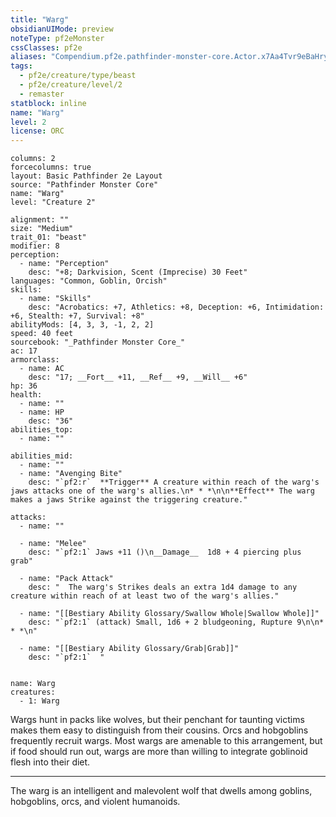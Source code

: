 ```yaml
---
title: "Warg"
obsidianUIMode: preview
noteType: pf2eMonster
cssClasses: pf2e
aliases: "Compendium.pf2e.pathfinder-monster-core.Actor.x7Aa4Tvr9eBaHryF" 
tags:
  - pf2e/creature/type/beast
  - pf2e/creature/level/2
  - remaster
statblock: inline
name: "Warg"
level: 2
license: ORC
---
```


```statblock
columns: 2
forcecolumns: true
layout: Basic Pathfinder 2e Layout
source: "Pathfinder Monster Core"
name: "Warg"
level: "Creature 2"

alignment: ""
size: "Medium"
trait_01: "beast"
modifier: 8
perception:
  - name: "Perception"
    desc: "+8; Darkvision, Scent (Imprecise) 30 Feet"
languages: "Common, Goblin, Orcish"
skills:
  - name: "Skills"
    desc: "Acrobatics: +7, Athletics: +8, Deception: +6, Intimidation: +6, Stealth: +7, Survival: +8"
abilityMods: [4, 3, 3, -1, 2, 2]
speed: 40 feet
sourcebook: "_Pathfinder Monster Core_"
ac: 17
armorclass:
  - name: AC
    desc: "17; __Fort__ +11, __Ref__ +9, __Will__ +6"
hp: 36
health:
  - name: ""
  - name: HP
    desc: "36"
abilities_top:
  - name: ""

abilities_mid:
  - name: ""
  - name: "Avenging Bite"
    desc: "`pf2:r`  **Trigger** A creature within reach of the warg's jaws attacks one of the warg's allies.\n* * *\n\n**Effect** The warg makes a jaws Strike against the triggering creature."

attacks:
  - name: ""

  - name: "Melee"
    desc: "`pf2:1` Jaws +11 ()\n__Damage__  1d8 + 4 piercing plus grab"

  - name: "Pack Attack"
    desc: "  The warg's Strikes deals an extra 1d4 damage to any creature within reach of at least two of the warg's allies."

  - name: "[[Bestiary Ability Glossary/Swallow Whole|Swallow Whole]]"
    desc: "`pf2:1` (attack) Small, 1d6 + 2 bludgeoning, Rupture 9\n\n* * *\n"

  - name: "[[Bestiary Ability Glossary/Grab|Grab]]"
    desc: "`pf2:1`  "
 
```

```encounter-table
name: Warg
creatures:
  - 1: Warg
```



Wargs hunt in packs like wolves, but their penchant for taunting victims makes them easy to distinguish from their cousins. Orcs and hobgoblins frequently recruit wargs. Most wargs are amenable to this arrangement, but if food should run out, wargs are more than willing to integrate goblinoid flesh into their diet.

* * *

The warg is an intelligent and malevolent wolf that dwells among goblins, hobgoblins, orcs, and violent humanoids.
